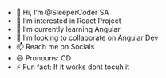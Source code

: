 - 👋 Hi, I’m @SleeperCoder SA
- 👀 I’m interested in React Project
- 🌱 I’m currently learning Angular
- 💞️ I’m looking to collaborate on Angular Dev
- 📫 Reach me on Socials
- 😄 Pronouns: CD
- ⚡ Fun fact: If it works dont tocuh it

<!---
SleeperCoder/SleeperCoder is a ✨ special ✨ repository because its `README.md` (this file) appears on your GitHub profile.
You can click the Preview link to take a look at your changes.
--->
